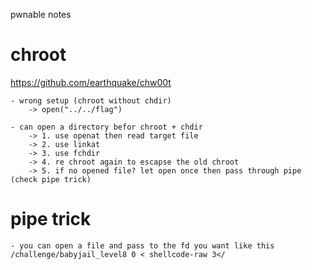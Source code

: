 pwnable notes

# chroot
https://github.com/earthquake/chw00t
```console
- wrong setup (chroot without chdir)
    -> open("../../flag")

- can open a directory befor chroot + chdir
    -> 1. use openat then read target file
    -> 2. use linkat
    -> 3. use fchdir
    -> 4. re chroot again to escapse the old chroot
    -> 5. if no opened file? let open once then pass through pipe (check pipe trick)
```

# pipe trick
```console
- you can open a file and pass to the fd you want like this
/challenge/babyjail_level8 0 < shellcode-raw 3</
```